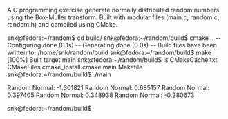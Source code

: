 A C programming exercise generate normally distributed random numbers using the Box-Muller transform.
Built with modular files (main.c, random.c, random.h) and compiled using CMake.


snk@fedora:~/random$ cd build/
snk@fedora:~/random/build$ cmake ..
-- Configuring done (0.1s)
-- Generating done (0.0s)
-- Build files have been written to: /home/snk/random/build
snk@fedora:~/random/build$ make 
[100%] Built target main
snk@fedora:~/random/build$ ls
CMakeCache.txt  CMakeFiles  cmake_install.cmake  main  Makefile
snk@fedora:~/random/build$ ./main

Random Normal: -1.301821
Random Normal: 0.685157
Random Normal: 0.397405
Random Normal: 0.348938
Random Normal: -0.280673

snk@fedora:~/random/build$ 

